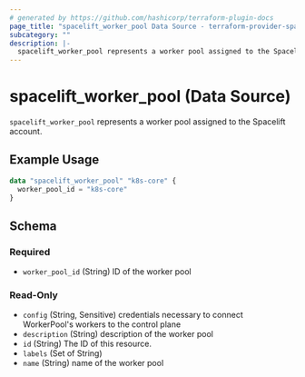 ```yaml
---
# generated by https://github.com/hashicorp/terraform-plugin-docs
page_title: "spacelift_worker_pool Data Source - terraform-provider-spacelift"
subcategory: ""
description: |-
  spacelift_worker_pool represents a worker pool assigned to the Spacelift account.
---
```


# spacelift_worker_pool (Data Source)

`spacelift_worker_pool` represents a worker pool assigned to the Spacelift account.

## Example Usage

```terraform
data "spacelift_worker_pool" "k8s-core" {
  worker_pool_id = "k8s-core"
}
```

<!-- schema generated by tfplugindocs -->
## Schema

### Required

- `worker_pool_id` (String) ID of the worker pool

### Read-Only

- `config` (String, Sensitive) credentials necessary to connect WorkerPool's workers to the control plane
- `description` (String) description of the worker pool
- `id` (String) The ID of this resource.
- `labels` (Set of String)
- `name` (String) name of the worker pool



